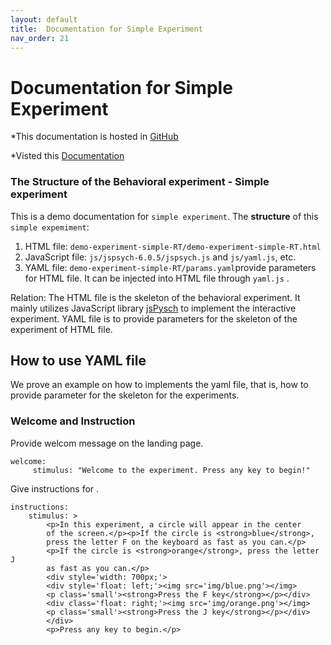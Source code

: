 ```yaml
---
layout: default
title:  Documentation for Simple Experiment
nav_order: 21
---
```

# Documentation for Simple Experiment

*This documentation is hosted in [GitHub](https://github.com/kschuler/experiment-library/tree/master/demo-experiment-simple-RA)

*Visted this [Documentation](http://www.kathrynschuler.com/experiment-library/demo-experiment-simple-RA/readme.html)

### The Structure of  the Behavioral experiment - Simple experiment
This is a demo documentation for `simple experiment`. The **structure** of this `simple expemiment`:


1. HTML file: `demo-experiment-simple-RT/demo-experiment-simple-RT.html`
2. JavaScript file: `js/jspsych-6.0.5/jspsych.js` and  `js/yaml.js`, etc.
3. YAML file: `demo-experiment-simple-RT/params.yaml`provide parameters for HTML file.  It can be injected into HTML file through `yaml.js` .

Relation: The HTML file is the skeleton of the behavioral experiment. It mainly utilizes JavaScript library  [jsPysch](https://www.jspsych.org/) to implement the interactive experiment. YAML file is to provide parameters for the skeleton of the experiment of HTML file. 
## How to use YAML file
We prove an example on how to implements the yaml file, that is, how to provide parameter for the skeleton for the experiments.

### Welcome and Instruction 
Provide welcom message on the landing page.
```
welcome:
     stimulus: "Welcome to the experiment. Press any key to begin!"
```
Give instructions for .
```
instructions:
    stimulus: >
        <p>In this experiment, a circle will appear in the center
        of the screen.</p><p>If the circle is <strong>blue</strong>,
        press the letter F on the keyboard as fast as you can.</p>
        <p>If the circle is <strong>orange</strong>, press the letter J
        as fast as you can.</p>
        <div style='width: 700px;'>
        <div style='float: left;'><img src='img/blue.png'></img>
        <p class='small'><strong>Press the F key</strong></p></div>
        <div class='float: right;'><img src='img/orange.png'></img>
        <p class='small'><strong>Press the J key</strong></p></div>
        </div>
        <p>Press any key to begin.</p>
```
<!--stackedit_data:
eyJoaXN0b3J5IjpbLTE3ODA0NTc3NTEsLTU0NjI0MzU1NSwtMT
I5ODY2ODA3MSw5MTQ5MDIyODIsMTkxNzg1MDk0OSwtNzA4MzY5
MjA3LC0xNzU1MTYwMTA2LDk5NzA4MDgyMiwxMTg5OTgwNzM0LD
E2MDkyOTcxNTAsLTQ5MTYzNTQ3OSwtMTk0MDY5MjE0MCwtODY0
MzAzMDUxLC03MzkzNjUxNDAsMTU4MTQ2Mzk4NiwtMTA1OTQzNz
U3MywyOTY2NTI0NzMsMTc4ODc5NTQ3NSwtMTk2MDcyNDM0NCwx
Nzg2MDU4NTUzXX0=
-->